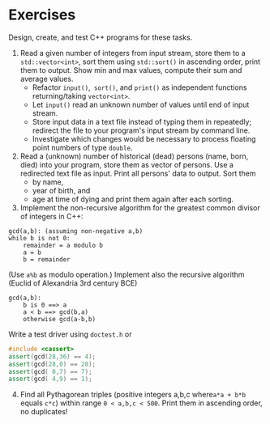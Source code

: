 # Exercises

Design, create, and test C++ programs for these tasks.

1. Read a given number of integers from input stream,
   store them to a `std::vector<int>`,
   sort them using `std::sort()` in ascending order,
   print them to output.
   Show min and max values, compute their sum and average values.
	* Refactor `input()`,` sort()`, and `print()` as independent functions returning/taking `vector<int>`.
    * Let `input()` read an unknown number of values until end of input stream.
	* Store input data in a text file instead of typing them in repeatedly;
	  redirect the file to your program's input stream by command line.
    * Investigate which changes would be necessary to process floating point numbers of type `double`.
1. Read a (unknown) number of historical (dead) persons (name, born, died) into your program,
   store them as vector of persons. Use a redirected text file as input.
   Print all persons' data to output. Sort them
   * by name,
   * year of birth, and
   * age at time of dying and print them again after each sorting.
1. Implement the non-recursive algorithm for the greatest common divisor of integers in C++:
```
gcd(a,b): (assuming non-negative a,b)
while b is not 0:
	remainder = a modulo b
	a = b
	b = remainder
```
   (Use `a%b` as modulo operation.) 
   Implement also the recursive algorithm (Euclid of Alexandria 3rd century BCE)
```
gcd(a,b):
	b is 0 ==> a
	a < b ==> gcd(b,a)
	otherwise gcd(a-b,b)
```
   Write a test driver using `doctest.h` or
```cpp
#include <cassert>
assert(gcd(28,36) == 4);
assert(gcd(28,0) == 28);
assert(gcd( 0,7) == 7);
assert(gcd( 4,9) == 1);
```
4. Find all Pythagorean triples
   (positive integers a,b,c where`a*a + b*b` equals `c*c`)
   within range `0 < a,b,c < 500`.
   Print them in ascending order, no duplicates!
